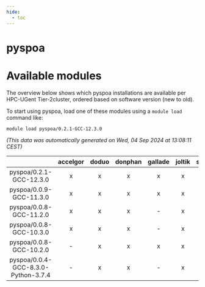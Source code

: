 ```yaml
---
hide:
  - toc
---
```


pyspoa
======

# Available modules


The overview below shows which pyspoa installations are available per HPC-UGent Tier-2cluster, ordered based on software version (new to old).

To start using pyspoa, load one of these modules using a `module load` command like:

```shell
module load pyspoa/0.2.1-GCC-12.3.0
```

*(This data was automatically generated on Wed, 04 Sep 2024 at 13:08:11 CEST)*  

| |accelgor|doduo|donphan|gallade|joltik|shinx|skitty|
| :---: | :---: | :---: | :---: | :---: | :---: | :---: | :---: |
|pyspoa/0.2.1-GCC-12.3.0|x|x|x|x|x|x|x|
|pyspoa/0.0.9-GCC-11.3.0|x|x|x|x|x|-|x|
|pyspoa/0.0.8-GCC-11.2.0|x|x|x|-|x|-|x|
|pyspoa/0.0.8-GCC-10.3.0|x|x|x|-|x|-|x|
|pyspoa/0.0.8-GCC-10.2.0|-|x|x|x|x|-|x|
|pyspoa/0.0.4-GCC-8.3.0-Python-3.7.4|-|x|x|-|x|-|x|
